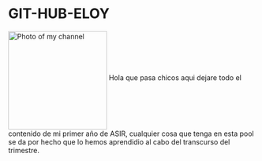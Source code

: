 # GIT-HUB-ELOY
<img align="middle" src="https://yt3.ggpht.com/ytc/AKedOLQDks-1AEZcDt1h4CRxuoT5pKGjSQXJqsO3z4IO=s900-c-k-c0x00ffffff-no-rj" alt="Photo of my channel" width="200" height="200">
Hola que pasa chicos aqui dejare todo el contenido de mi primer año de ASIR, cualquier cosa que tenga en esta pool se da por hecho que lo hemos aprendidio al cabo 
del transcurso del trimestre.
<br> <br>
